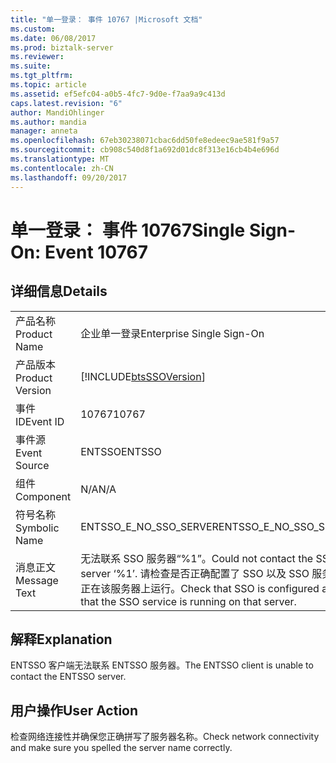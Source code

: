 ```yaml
---
title: "单一登录： 事件 10767 |Microsoft 文档"
ms.custom: 
ms.date: 06/08/2017
ms.prod: biztalk-server
ms.reviewer: 
ms.suite: 
ms.tgt_pltfrm: 
ms.topic: article
ms.assetid: ef5efc04-a0b5-4fc7-9d0e-f7aa9a9c413d
caps.latest.revision: "6"
author: MandiOhlinger
ms.author: mandia
manager: anneta
ms.openlocfilehash: 67eb30238071cbac6dd50fe8edeec9ae581f9a57
ms.sourcegitcommit: cb908c540d8f1a692d01dc8f313e16cb4b4e696d
ms.translationtype: MT
ms.contentlocale: zh-CN
ms.lasthandoff: 09/20/2017
---
```

# <a name="single-sign-on-event-10767"></a><span data-ttu-id="2892c-102">单一登录： 事件 10767</span><span class="sxs-lookup"><span data-stu-id="2892c-102">Single Sign-On: Event 10767</span></span>
## <a name="details"></a><span data-ttu-id="2892c-103">详细信息</span><span class="sxs-lookup"><span data-stu-id="2892c-103">Details</span></span>  
  
|||  
|-|-|  
|<span data-ttu-id="2892c-104">产品名称</span><span class="sxs-lookup"><span data-stu-id="2892c-104">Product Name</span></span>|<span data-ttu-id="2892c-105">企业单一登录</span><span class="sxs-lookup"><span data-stu-id="2892c-105">Enterprise Single Sign-On</span></span>|  
|<span data-ttu-id="2892c-106">产品版本</span><span class="sxs-lookup"><span data-stu-id="2892c-106">Product Version</span></span>|[!INCLUDE[btsSSOVersion](../includes/btsssoversion-md.md)]|  
|<span data-ttu-id="2892c-107">事件 ID</span><span class="sxs-lookup"><span data-stu-id="2892c-107">Event ID</span></span>|<span data-ttu-id="2892c-108">10767</span><span class="sxs-lookup"><span data-stu-id="2892c-108">10767</span></span>|  
|<span data-ttu-id="2892c-109">事件源</span><span class="sxs-lookup"><span data-stu-id="2892c-109">Event Source</span></span>|<span data-ttu-id="2892c-110">ENTSSO</span><span class="sxs-lookup"><span data-stu-id="2892c-110">ENTSSO</span></span>|  
|<span data-ttu-id="2892c-111">组件</span><span class="sxs-lookup"><span data-stu-id="2892c-111">Component</span></span>|<span data-ttu-id="2892c-112">N/A</span><span class="sxs-lookup"><span data-stu-id="2892c-112">N/A</span></span>|  
|<span data-ttu-id="2892c-113">符号名称</span><span class="sxs-lookup"><span data-stu-id="2892c-113">Symbolic Name</span></span>|<span data-ttu-id="2892c-114">ENTSSO_E_NO_SSO_SERVER</span><span class="sxs-lookup"><span data-stu-id="2892c-114">ENTSSO_E_NO_SSO_SERVER</span></span>|  
|<span data-ttu-id="2892c-115">消息正文</span><span class="sxs-lookup"><span data-stu-id="2892c-115">Message Text</span></span>|<span data-ttu-id="2892c-116">无法联系 SSO 服务器“%1”。</span><span class="sxs-lookup"><span data-stu-id="2892c-116">Could not contact the SSO server ‘%1’.</span></span> <span data-ttu-id="2892c-117">请检查是否正确配置了 SSO 以及 SSO 服务是否正在该服务器上运行。</span><span class="sxs-lookup"><span data-stu-id="2892c-117">Check that SSO is configured and that the SSO service is running on that server.</span></span>|  
  
## <a name="explanation"></a><span data-ttu-id="2892c-118">解释</span><span class="sxs-lookup"><span data-stu-id="2892c-118">Explanation</span></span>  
 <span data-ttu-id="2892c-119">ENTSSO 客户端无法联系 ENTSSO 服务器。</span><span class="sxs-lookup"><span data-stu-id="2892c-119">The ENTSSO client is unable to contact the ENTSSO server.</span></span>  
  
## <a name="user-action"></a><span data-ttu-id="2892c-120">用户操作</span><span class="sxs-lookup"><span data-stu-id="2892c-120">User Action</span></span>  
 <span data-ttu-id="2892c-121">检查网络连接性并确保您正确拼写了服务器名称。</span><span class="sxs-lookup"><span data-stu-id="2892c-121">Check network connectivity and make sure you spelled the server name correctly.</span></span>